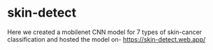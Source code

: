 # skin-detect
Here we created a mobilenet CNN model for 7 types of skin-cancer classification and  hosted the model on- https://skin-detect.web.app/
